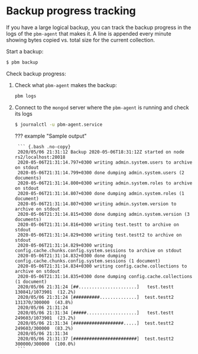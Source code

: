 # Backup progress tracking

If you have a large logical backup, you can track the backup progress in the logs of the `pbm-agent` that makes it. A line is appended every minute showing bytes copied vs. total size for the current collection.

Start a backup:

```{.bash data-prompt="$"}
$ pbm backup
```

Check backup progress:

1. Check what `pbm-agent` makes the backup:

    ```{.bash data-prompt="$"}
    pbm logs
    ```

2. Connect to the `mongod` server where the `pbm-agent` is running and check its logs

    ```{.bash data-prompt="$"}
    $ journalctl -u pbm-agent.service
    ```

    ??? example "Sample output"

        ``` {.bash .no-copy}
        2020/05/06 21:31:12 Backup 2020-05-06T18:31:12Z started on node rs2/localhost:28018
        2020-05-06T21:31:14.797+0300 writing admin.system.users to archive on stdout
        2020-05-06T21:31:14.799+0300 done dumping admin.system.users (2 documents)
        2020-05-06T21:31:14.800+0300 writing admin.system.roles to archive on stdout
        2020-05-06T21:31:14.807+0300 done dumping admin.system.roles (1 document)
        2020-05-06T21:31:14.807+0300 writing admin.system.version to archive on stdout
        2020-05-06T21:31:14.815+0300 done dumping admin.system.version (3 documents)
        2020-05-06T21:31:14.816+0300 writing test.testt to archive on stdout
        2020-05-06T21:31:14.829+0300 writing test.testt2 to archive on stdout
        2020-05-06T21:31:14.829+0300 writing config.cache.chunks.config.system.sessions to archive on stdout
        2020-05-06T21:31:14.832+0300 done dumping config.cache.chunks.config.system.sessions (1 document)
        2020-05-06T21:31:14.834+0300 writing config.cache.collections to archive on stdout
        2020-05-06T21:31:14.835+0300 done dumping config.cache.collections (1 document)
        2020/05/06 21:31:24 [##......................]   test.testt  130841/1073901  (12.2%)
        2020/05/06 21:31:24 [##########..............]  test.testt2   131370/300000  (43.8%)
        2020/05/06 21:31:24
        2020/05/06 21:31:34 [#####...................]   test.testt  249603/1073901  (23.2%)
        2020/05/06 21:31:34 [###################.....]  test.testt2   249603/300000  (83.2%)
        2020/05/06 21:31:34
        2020/05/06 21:31:37 [########################]  test.testt2  300000/300000  (100.0%)
        ```


